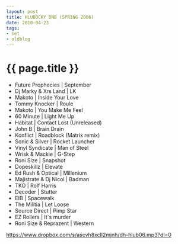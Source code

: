```yaml
---
layout: post
title: HLUBOCKY DNB (SPRING 2006)
date: 2010-04-23
tags:
- set
- oldblog
---
```


<h1>{{ page.title }}</h1>

* Future Prophecies | September
* Dj Marky & Xrs Land | LK
* Makoto | Inside Your Love
* Tommy Knocker | Roule
* Makoto | You Make Me Feel
* 60 Minute | Light Me Up
* Habitat | Contact Lost (Unreleased)
* John B | Brain Drain
* Konflict | Roadblock (Matrix remix)
* Sonic & Silver | Rocket Launcher
* Vinyl Syndicate | Man of Steel
* Wrisk & Mackie | G-Step
* Roni Size | Snapshot
* Dopeskillz | Elevate
* Ed Rush & Optical | Millenium
* Majistrate & Dj Nicol | Badman
* TKO | Rolf Harris
* Decoder | Stutter
* EIB | Spacewalk
* The Militia | Let Loose
* Source Direct | Pimp Star
* EZ Rollers | It`s murder
* Roni Size & Reprazent | Western

https://www.dropbox.com/s/ascvh8xcll2mjnh/dh-hlub06.mp3?dl=0

